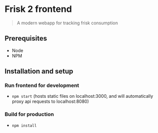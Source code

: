 # Frisk 2 frontend
> A modern webapp for tracking frisk consumption

## Prerequisites

- Node
- NPM

## Installation and setup

### Run frontend for development
- `npm start` (hosts static files on localhost:3000, and will automatically proxy api requests to localhost:8080)

### Build for production
- `npm install`
